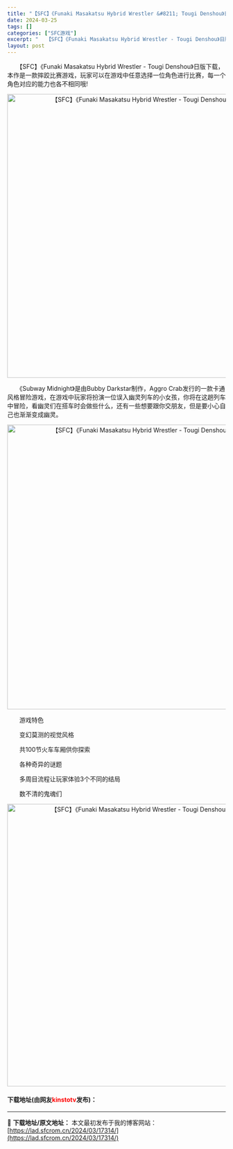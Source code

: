 ```yaml
---
title: "【SFC】《Funaki Masakatsu Hybrid Wrestler &#8211; Tougi Denshou》日版下载"
date: 2024-03-25
tags: []
categories: ["SFC游戏"]
excerpt: "　　【SFC】《Funaki Masakatsu Hybrid Wrestler - Tougi Denshou》日版下载，本作是一款摔跤比赛游戏，玩家可以在游戏中任意选择一位角色进行比赛，每一个角色对应的能力也各不相同哦! 　　《Subway Midnight》是由Bubby Darkstar制作&hellip;"
layout: post
---
```


 <p>　　【SFC】《Funaki Masakatsu Hybrid Wrestler - Tougi Denshou》日版下载，本作是一款摔跤比赛游戏，玩家可以在游戏中任意选择一位角色进行比赛，每一个角色对应的能力也各不相同哦!</p> <p align="center"><img align="" border="0" src="https://lad.sfcrom.cn/wp-content/uploads/2024/03/20240324_6600b929d0c01.png" width="654" alt="【SFC】《Funaki Masakatsu Hybrid Wrestler - Tougi Denshou》日版下载" /></p> <p>　　《Subway Midnight》是由Bubby Darkstar制作，Aggro Crab发行的一款卡通风格冒险游戏，在游戏中玩家将扮演一位误入幽灵列车的小女孩，你将在这趟列车中冒险，看幽灵们在搭车时会做些什么，还有一些想要跟你交朋友，但是要小心自己也渐渐变成幽灵。</p> <p align="center"><img align="" border="0" src="https://lad.sfcrom.cn/wp-content/uploads/2024/03/20240324_6600b92b13061.png" width="656" alt="【SFC】《Funaki Masakatsu Hybrid Wrestler - Tougi Denshou》日版下载" /></p> <p>　　游戏特色</p> <p>　　变幻莫测的视觉风格</p> <p>　　共100节火车车厢供你探索</p> <p>　　各种奇异的谜题</p> <p>　　多周目流程让玩家体验3个不同的结局</p> <p>　　数不清的鬼魂们</p> <p align="center"><img align="" border="0" src="https://lad.sfcrom.cn/wp-content/uploads/2024/03/20240324_6600b92be8ac3.png" width="651" alt="【SFC】《Funaki Masakatsu Hybrid Wrestler - Tougi Denshou》日版下载" /></p> <p><h4>下载地址(由网友<font color="red">kinstotv</font>发布)：</h4></p> 

---
📖 **下载地址/原文地址：** 本文最初发布于我的博客网站：[https://lad.sfcrom.cn/2024/03/17314/](https://lad.sfcrom.cn/2024/03/17314/)
